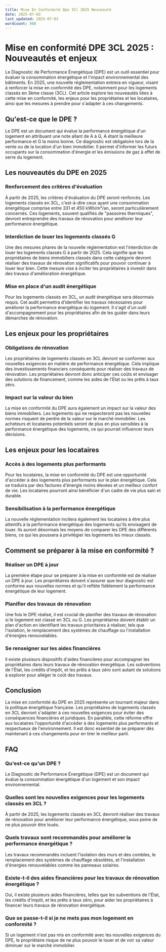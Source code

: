 ```yaml
---
title: Mise En Conformité Dpe 3Cl 2025 Nouveauté
date: 2025-07-03
last_updated: 2025-07-03
wordcount: 988
---
```


# Mise en conformité DPE 3CL 2025 : Nouveautés et enjeux

Le Diagnostic de Performance Énergétique (DPE) est un outil essentiel pour évaluer la consommation énergétique et l'impact environnemental des bâtiments. En 2025, une nouvelle réglementation entrera en vigueur, visant à renforcer la mise en conformité des DPE, notamment pour les logements classés en 3ème classe (3CL). Cet article explore les nouveautés liées à cette mise en conformité, les enjeux pour les propriétaires et les locataires, ainsi que les mesures à prendre pour s'adapter à ces changements.

## Qu'est-ce que le DPE ?

Le DPE est un document qui évalue la performance énergétique d'un logement en attribuant une note allant de A à G, A étant la meilleure performance et G la moins bonne. Ce diagnostic est obligatoire lors de la vente ou de la location d'un bien immobilier. Il permet d'informer les futurs occupants sur la consommation d'énergie et les émissions de gaz à effet de serre du logement.

## Les nouveautés du DPE en 2025

### Renforcement des critères d'évaluation

À partir de 2025, les critères d'évaluation du DPE seront renforcés. Les logements classés en 3CL, c'est-à-dire ceux ayant une consommation énergétique comprise entre 331 et 450 kWh/m²/an, seront particulièrement concernés. Ces logements, souvent qualifiés de "passoires thermiques", devront entreprendre des travaux de rénovation pour améliorer leur performance énergétique.

### Interdiction de louer les logements classés G

Une des mesures phares de la nouvelle réglementation est l'interdiction de louer les logements classés G à partir de 2025. Cela signifie que les propriétaires de biens immobiliers classés dans cette catégorie devront réaliser des travaux de rénovation significatifs pour pouvoir continuer à louer leur bien. Cette mesure vise à inciter les propriétaires à investir dans des travaux d'amélioration énergétique.

### Mise en place d'un audit énergétique

Pour les logements classés en 3CL, un audit énergétique sera désormais requis. Cet audit permettra d'identifier les travaux nécessaires pour améliorer la performance énergétique du logement. Il s'agit d'un outil d'accompagnement pour les propriétaires afin de les guider dans leurs démarches de rénovation.

## Les enjeux pour les propriétaires

### Obligations de rénovation

Les propriétaires de logements classés en 3CL devront se conformer aux nouvelles exigences en matière de performance énergétique. Cela implique des investissements financiers conséquents pour réaliser des travaux de rénovation. Les propriétaires devront donc anticiper ces coûts et envisager des solutions de financement, comme les aides de l'État ou les prêts à taux zéro.

### Impact sur la valeur du bien

La mise en conformité du DPE aura également un impact sur la valeur des biens immobiliers. Les logements qui ne respecteront pas les nouvelles normes risquent de perdre de la valeur sur le marché immobilier. Les acheteurs et locataires potentiels seront de plus en plus sensibles à la performance énergétique des logements, ce qui pourrait influencer leurs décisions.

## Les enjeux pour les locataires

### Accès à des logements plus performants

Pour les locataires, la mise en conformité du DPE est une opportunité d'accéder à des logements plus performants sur le plan énergétique. Cela se traduira par des factures d'énergie moins élevées et un meilleur confort de vie. Les locataires pourront ainsi bénéficier d'un cadre de vie plus sain et durable.

### Sensibilisation à la performance énergétique

La nouvelle réglementation incitera également les locataires à être plus attentifs à la performance énergétique des logements qu'ils envisagent de louer. Ils auront désormais les moyens de comparer les DPE des différents biens, ce qui les poussera à privilégier les logements les mieux classés.

## Comment se préparer à la mise en conformité ?

### Réaliser un DPE à jour

La première étape pour se préparer à la mise en conformité est de réaliser un DPE à jour. Les propriétaires doivent s'assurer que leur diagnostic est conforme aux nouvelles normes et qu'il reflète fidèlement la performance énergétique de leur logement.

### Planifier des travaux de rénovation

Une fois le DPE réalisé, il est crucial de planifier des travaux de rénovation si le logement est classé en 3CL ou G. Les propriétaires doivent établir un plan d'action en identifiant les travaux prioritaires à réaliser, tels que l'isolation, le remplacement des systèmes de chauffage ou l'installation d'énergies renouvelables.

### Se renseigner sur les aides financières

Il existe plusieurs dispositifs d'aides financières pour accompagner les propriétaires dans leurs travaux de rénovation énergétique. Les subventions de l'État, les crédits d'impôt, et les prêts à taux zéro sont autant de solutions à explorer pour alléger le coût des travaux.

## Conclusion

La mise en conformité du DPE en 2025 représente un tournant majeur dans la politique énergétique française. Les propriétaires de logements classés en 3CL devront s'adapter à ces nouvelles exigences pour éviter des conséquences financières et juridiques. En parallèle, cette réforme offre aux locataires l'opportunité d'accéder à des logements plus performants et respectueux de l'environnement. Il est donc essentiel de se préparer dès maintenant à ces changements pour en tirer le meilleur parti.

## FAQ

### Qu'est-ce qu'un DPE ?

Le Diagnostic de Performance Énergétique (DPE) est un document qui évalue la consommation énergétique d'un logement et son impact environnemental.

### Quelles sont les nouvelles exigences pour les logements classés en 3CL ?

À partir de 2025, les logements classés en 3CL devront réaliser des travaux de rénovation pour améliorer leur performance énergétique, sous peine de ne plus pouvoir être loués.

### Quels travaux sont recommandés pour améliorer la performance énergétique ?

Les travaux recommandés incluent l'isolation des murs et des combles, le remplacement des systèmes de chauffage obsolètes, et l'installation d'énergies renouvelables comme les panneaux solaires.

### Existe-t-il des aides financières pour les travaux de rénovation énergétique ?

Oui, il existe plusieurs aides financières, telles que les subventions de l'État, les crédits d'impôt, et les prêts à taux zéro, pour aider les propriétaires à financer leurs travaux de rénovation énergétique.

### Que se passe-t-il si je ne mets pas mon logement en conformité ?

Si un logement n'est pas mis en conformité avec les nouvelles exigences du DPE, le propriétaire risque de ne plus pouvoir le louer et de voir sa valeur diminuer sur le marché immobilier.